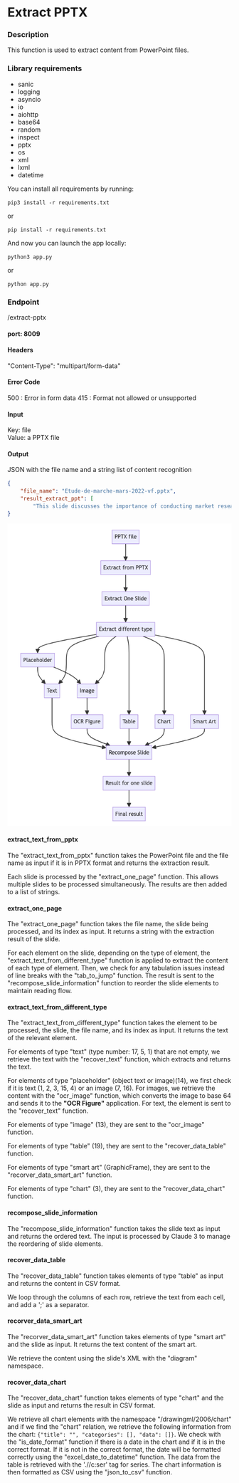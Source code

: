# Extract PPTX

### Description

This function is used to extract content from PowerPoint files.

### Library requirements

* sanic
* logging
* asyncio
* io
* aiohttp
* base64
* random
* inspect
* pptx
* os
* xml
* lxml
* datetime

You can install all requirements by running:

```agsl
pip3 install -r requirements.txt
```

or

```agsl
pip install -r requirements.txt
```

And now you can launch the app locally:

```agsl
python3 app.py
```

or

```agsl
python app.py
```

### Endpoint

/extract-pptx

#### port: 8009

#### Headers

"Content-Type": "multipart/form-data"

#### Error Code

500 : Error in form data
415 : Format not allowed or unsupported

#### Input

Key: file  
Value: a PPTX file

#### Output

JSON with the file name and a string list of content recognition

```json
{
    "file_name": "Etude-de-marche-mars-2022-vf.pptx",
    "result_extract_ppt": [
        "This slide discusses the importance of conducting market research to gather information about the market environment, customers, and competitors in order to determine the market trends, target customer segments, sales approach, and projected revenue.\n\nThe slide outlines three key areas to research:\n1. The market environment - This involves understanding the overall state","This slide outlines the key elements that make up the environment in which a product or service operates. The slide lists several different types of stakeholders or \"intervenants\" that are involved in this environment:\n\n\"Offre\" (Supply) - This refers to the producers or suppliers of the product or service.\n\"Demande\" (Demand) - This refers to the consumers or customers who are the end users of the product or service.\n\"Distributeurs\" (Distributors) - These are the intermediaries who help get the product or service from the producers to the consumers.\n\"Pr"]
}
```
![alt text](<Graph/ExtractPPTX_graph.png>)

#### extract_text_from_pptx

The "extract_text_from_pptx" function takes the PowerPoint file and the file name as input if it is in PPTX format and returns the extraction result.

Each slide is processed by the "extract_one_page" function. This allows multiple slides to be processed simultaneously. The results are then added to a list of strings.

#### extract_one_page

The "extract_one_page" function takes the file name, the slide being processed, and its index as input. It returns a string with the extraction result of the slide.

For each element on the slide, depending on the type of element, the "extract_text_from_different_type" function is applied to extract the content of each type of element. Then, we check for any tabulation issues instead of line breaks with the "tab_to_jump" function. The result is sent to the "recompose_slide_information" function to reorder the slide elements to maintain reading flow.

#### extract_text_from_different_type

The "extract_text_from_different_type" function takes the element to be processed, the slide, the file name, and its index as input. It returns the text of the relevant element.

For elements of type "text" (type number: 17, 5, 1) that are not empty, we retrieve the text with the "recover_text" function, which extracts and returns the text.

For elements of type "placeholder" (object text or image)(14), we first check if it is text (1, 2, 3, 15, 4) or an image (7, 16). For images, we retrieve the content with the "ocr_image" function, which converts the image to base 64 and sends it to the **"OCR Figure"** application. For text, the element is sent to the "recover_text" function.

For elements of type "image" (13), they are sent to the "ocr_image" function.

For elements of type "table" (19), they are sent to the "recover_data_table" function.

For elements of type "smart art" (GraphicFrame), they are sent to the "recorver_data_smart_art" function.

For elements of type "chart" (3), they are sent to the "recover_data_chart" function.

#### recompose_slide_information

The "recompose_slide_information" function takes the slide text as input and returns the ordered text. The input is processed by Claude 3 to manage the reordering of slide elements.

#### recover_data_table

The "recover_data_table" function takes elements of type "table" as input and returns the content in CSV format.

We loop through the columns of each row, retrieve the text from each cell, and add a ';' as a separator.

#### recorver_data_smart_art

The "recorver_data_smart_art" function takes elements of type "smart art" and the slide as input. It returns the text content of the smart art.

We retrieve the content using the slide's XML with the "diagram" namespace.

#### recover_data_chart

The "recover_data_chart" function takes elements of type "chart" and the slide as input and returns the result in CSV format.

We retrieve all chart elements with the namespace "/drawingml/2006/chart" and if we find the "chart" relation, we retrieve the following information from the chart: ```{"title": "", "categories": [], "data": []}```. We check with the "is_date_format" function if there is a date in the chart and if it is in the correct format. If it is not in the correct format, the date will be formatted correctly using the "excel_date_to_datetime" function. The data from the table is retrieved with the './/c:ser' tag for series. The chart information is then formatted as CSV using the "json_to_csv" function.

